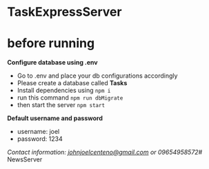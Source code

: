 # TaskExpressServer

# before running 

**Configure database using .env**
 - Go to .env and place your db configurations accordingly
 - Please create a database called **Tasks**
 - Install dependencies using `npm i`
 - run this command `npm run dbMigrate`
 - then start the server `npm start`

**Default username and password**

 - username: joel
 - password: 1234

*Contact information: johnjoelcenteno@gmail.com or 09654958572*# NewsServer
